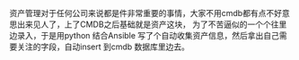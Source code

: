 资产管理对于任何公司来说都是件非常重要的事情，大家不用cmdb都有点不好意思出来见人了，上了CMDB之后基础就是资产这块，
为了不苦逼似的一个个往里边录入，于是用python 结合Ansible 写了个自动收集资产信息，然后拿出自己需要关注的字段，自动insert 到cmdb 数据库里边去。
